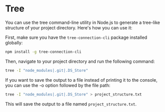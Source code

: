 # Tree

You can use the tree command-line utility in Node.js to generate a tree-like structure of your project directory. Here's
how you can use it:

First, make sure you have the `tree-connection-cli` package installed globally:

```bash
npm install -g tree-connection-cli
```

Then, navigate to your project directory and run the following command:

```bash
tree -I "node_modules|.git|.DS_Store"
```

If you want to save the output to a file instead of printing it to the console, you can use the -o option followed by
the file path:

```bash
tree -I "node_modules|.git|.DS_Store" > project_structure.txt
```

This will save the output to a file named `project_structure.txt`.
